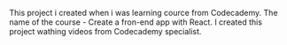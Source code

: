 This project i created when i was learning cource from Codecademy.
The name of the course - Create a fron-end app with React.
I created this project wathing videos from Codecademy specialist.




































